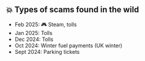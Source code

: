 ## 💥 Types of scams found in the wild

- Feb 2025: 🎮 Steam, tolls
- Jan 2025: Tolls
- Dec 2024: Tolls
- Oct 2024: Winter fuel payments (UK winter)
- Sept 2024: Parking tickets
